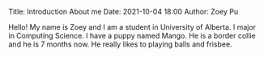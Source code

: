 Title: Introduction About me
Date: 2021-10-04 18:00
Author: Zoey Pu


Hello! My name is Zoey and I am a student in University of Alberta. I major in Computing Science. I have a puppy named Mango. He is a border collie and he is 7 months now. He really likes to playing balls and frisbee.